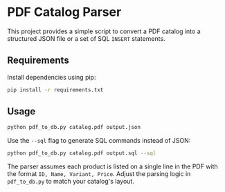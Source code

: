 # PDF Catalog Parser

This project provides a simple script to convert a PDF catalog into a structured
JSON file or a set of SQL `INSERT` statements.

## Requirements

Install dependencies using pip:

```bash
pip install -r requirements.txt
```

## Usage

```bash
python pdf_to_db.py catalog.pdf output.json
```

Use the `--sql` flag to generate SQL commands instead of JSON:

```bash
python pdf_to_db.py catalog.pdf output.sql --sql
```

The parser assumes each product is listed on a single line in the PDF with the
format `ID, Name, Variant, Price`. Adjust the parsing logic in
`pdf_to_db.py` to match your catalog's layout.
